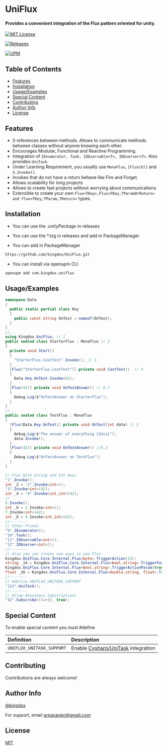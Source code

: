 
<!-- ![Logo](https://kingdox.github.io/assets/img/uniflux.png) -->

UniFlux
===
#### Provides a convenient integration of the Flux pattern oriented for unity.
[![MIT License](https://img.shields.io/badge/License-MIT-green.svg)](https://choosealicense.com/licenses/mit/)

[![Releases](https://img.shields.io/github/release/kingdox/UniFlux.svg)](https://github.com/kingdox/UniFlux/releases)

[![UPM](https://img.shields.io/npm/v/com.kingdox.uniflux?label=openupm&registry_uri=https://package.openupm.com)](https://openupm.com/packages/com.kingdox.uniflux/)



## Table of Contents

- [Features](#features)
- [Installation](#installation)
- [Usage/Examples](#usage-examples)
- [Special Content](#special-content)
- [Contributing](#contributing)
- [Author Info](#author-info)
- [License](#license)

## Features

- 0 references between methods. Allows to communicate methods between classes without anyone knowing each other.
- Encourages Modular, Functional and Reactive Programming.
- Integration of `IEnumerator, Task, IObservable<T>, IObserver<T>`. Also provides `UniTask`.
- Under Learning Requirement, you usually use `MonoFlux`, `[Flux(X)]` and `X.Invoke()`.
- Invokes that do not have a return behave like Fire and Forget.
- Allows scalability for long projects
- Allows to create fast projects without worrying about communications
- Extensible to create your own `Flux<TKey>,Flux<TKey,TParamOrReturn> and Flux<TKey,TParam,TReturn>` types.


## Installation

- You can use the *.unityPackage* in releases

- You can use the *.tzg in releases and add in PackageManager

- You can add in PackageManager
```bash
https://github.com/kingdox/UniFlux.git
```
- You can install via openupm CLI
```bash
openupm add com.kingdox.uniflux
```

## Usage/Examples

```csharp
namespace Data
{
  public static partial class Key
  {
    public const string OnTest = nameof(OnTest);
  }
}
//...
using Kingdox.UniFlux; // 1
public sealed class StarterFlux : MonoFlux // 2
{
  private void Start() 
  {
    "StarterFlux.CastTest".Invoke(); // 3
  }
  [Flux("StarterFlux.CastTest")] private void CastTest()  // 4
  {
    Data.Key.OnTest.Invoke(42);
  }
  [Flux(42)] private void OnTestAnswer() // 6.1
  {
    Debug.Log($"OnTestAnswer on StarterFlux");
  }
}
//...
public sealed class TestFlux : MonoFlux 
{
  [Flux(Data.Key.OnTest)] private void OnTest(int data) // 5
  {
    Debug.Log($"The answer of everything {data}");
    data.Invoke();
  }
  [Flux(42)] private void OnTestAnswer() //6.2
  {
    Debug.Log($"OnTestAnswer on TestFlux");
  }
}
```

```cs
// Flux With String and Int Keys 
"1".Invoke();
int _2 = "2".Invoke<int>();
"3".Invoke<int>(42);
int _4 = "4".Invoke<int,int>(42);
//
5.Invoke();
int _6 = 2.Invoke<int>();
7.Invoke<int>(42);
int _8 = 4.Invoke<int,int>(42);
//--------
// Other Fluxes
"9".IEnumerator();
"10".Task();
"11".IObservable<int>();
"12".IObserver<int>();
//--------
// Also you can create new ways to use Flux
Kingdox.UniFlux.Core.Internal.Flux<byte>.TriggerAction(13);
string _14 = Kingdox.UniFlux.Core.Internal.Flux<bool,string>.TriggerFunc(true);
Kingdox.UniFlux.Core.Internal.Flux<bool,string>.TriggerActionParam(true,"15");
float _16 = Kingdox.UniFlux.Core.Internal.Flux<double,string, float>.TriggerFuncParam(Math.PI, "PI");
//--------
// #define UNIFLUX_UNITASK_SUPPORT
"123".UniTask();
//--------
// Allow Anonimous Subscriptions
"42".Subscribe(()=>{}, true);
```


## Special Content

To enable special content you must #define

| Definition | Description                |
| :-------- | :------------------------- |
| `UNIFLUX_UNITASK_SUPPORT` | Enable [Cysharp/UniTask]("https://github.com/Cysharp/UniTask") integration |


## Contributing

Contributions are always welcome!



## Author Info

[@kingdox](https://github.com/kingdox/)

For support, email arpaxavier@gmail.com

## License

[MIT](https://choosealicense.com/licenses/mit/)

